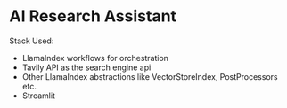 # AI Research Assistant

Stack Used:

- LlamaIndex workflows for orchestration
- Tavily API as the search engine api
- Other LlamaIndex abstractions like VectorStoreIndex, PostProcessors etc.
- Streamlit


